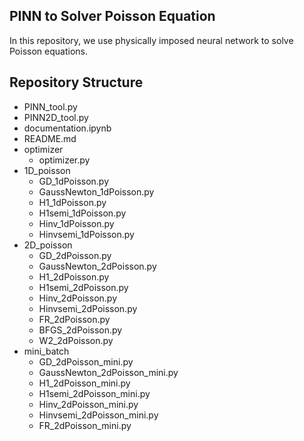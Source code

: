 ## PINN to Solver Poisson Equation

In this repository, we use physically imposed neural network to solve Poisson equations.

## Repository Structure 

- PINN_tool.py
- PINN2D_tool.py
- documentation.ipynb
- README.md
- optimizer
    - optimizer.py
- 1D_poisson
    - GD_1dPoisson.py
    - GaussNewton_1dPoisson.py
    - H1_1dPoisson.py
    - H1semi_1dPoisson.py
    - Hinv_1dPoisson.py
    - Hinvsemi_1dPoisson.py
- 2D_poisson
    - GD_2dPoisson.py
    - GaussNewton_2dPoisson.py
    - H1_2dPoisson.py
    - H1semi_2dPoisson.py
    - Hinv_2dPoisson.py
    - Hinvsemi_2dPoisson.py
    - FR_2dPoisson.py
    - BFGS_2dPoisson.py
    - W2_2dPoisson.py
- mini_batch
    - GD_2dPoisson_mini.py
    - GaussNewton_2dPoisson_mini.py
    - H1_2dPoisson_mini.py
    - H1semi_2dPoisson_mini.py
    - Hinv_2dPoisson_mini.py
    - Hinvsemi_2dPoisson_mini.py
    - FR_2dPoisson_mini.py



